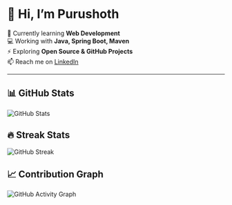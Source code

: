 # 👋 Hi, I’m Purushoth

🌱 Currently learning **Web Development**  
💻 Working with **Java, Spring Boot, Maven**  
⚡ Exploring **Open Source & GitHub Projects**  
📫 Reach me on [LinkedIn](https://linkedin.com/in/YOUR-LINK)  

---

## 📊 GitHub Stats
![GitHub Stats](https://github-readme-stats.vercel.app/api?username=PURUSHOTH-N&show_icons=true&theme=radical)

## 🔥 Streak Stats
![GitHub Streak](https://github-readme-streak-stats.herokuapp.com/?user=PURUSHOTH-N&theme=radical)

## 📈 Contribution Graph
![GitHub Activity Graph](https://github-readme-activity-graph.vercel.app/graph?username=PURUSHOTH-N&theme=github)
